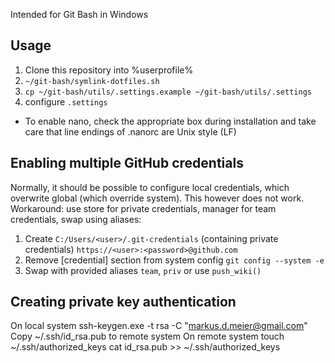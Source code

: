 Intended for Git Bash in Windows

## Usage
1. Clone this repository into %userprofile%
1. `~/git-bash/symlink-dotfiles.sh`
1. `cp ~/git-bash/utils/.settings.example ~/git-bash/utils/.settings`
1. configure `.settings`

* To enable nano, check the appropriate box during installation and take care that line endings of .nanorc are Unix style (LF)

## Enabling multiple GitHub credentials
Normally, it should be possible to configure local credentials, which overwrite global (which override system).
This however does not work.
Workaround: use store for private credentials, manager for team credentials, swap using aliases:
1. Create `C:/Users/<user>/.git-credentials` (containing private credentials)
   `https://<user>:<password>@github.com`
2. Remove [credential] section from system config
   `git config --system -e`
3. Swap with provided aliases `team`, `priv` or use `push_wiki()`

## Creating private key authentication
On local system
    ssh-keygen.exe -t rsa -C "markus.d.meier@gmail.com"
Copy ~/.ssh/id_rsa.pub to remote system
On remote system
    touch ~/.ssh/authorized_keys
    cat id_rsa.pub >> ~/.ssh/authorized_keys